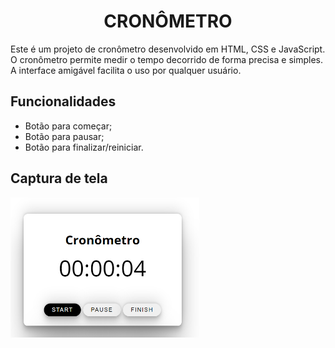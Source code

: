 <h1 align="center">CRONÔMETRO</h1>
<p>Este é um projeto de cronômetro desenvolvido em HTML, CSS e JavaScript. O cronômetro permite medir o tempo decorrido de forma precisa e simples. A interface amigável facilita o uso por qualquer usuário.</p>
<h2>Funcionalidades</h2>
<ul>
  <li>Botão para começar;</li>
  <li>Botão para pausar;</li>
  <li>Botão para finalizar/reiniciar.</li>
</ul>
<h2>Captura de tela</h2>
<div align-align="center"><img width="60%" margin="auto" display="block" src="/assets/img/1.png"></div>

